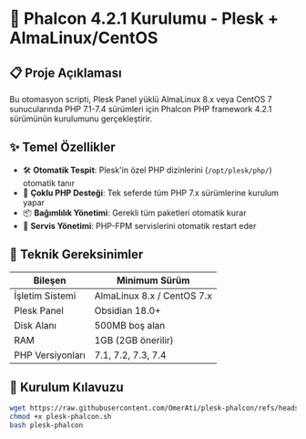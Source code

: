 # 🚀 Phalcon 4.2.1 Kurulumu - Plesk + AlmaLinux/CentOS

## 📋 Proje Açıklaması

Bu otomasyon scripti, Plesk Panel yüklü AlmaLinux 8.x veya CentOS 7 sunucularında PHP 7.1-7.4 sürümleri için Phalcon PHP framework 4.2.1 sürümünün kurulumunu gerçekleştirir.

## ✨ Temel Özellikler

- 🛠️ **Otomatik Tespit**: Plesk'in özel PHP dizinlerini (`/opt/plesk/php/`) otomatik tanır
- 🔄 **Çoklu PHP Desteği**: Tek seferde tüm PHP 7.x sürümlerine kurulum yapar
- 📦 **Bağımlılık Yönetimi**: Gerekli tüm paketleri otomatik kurar
- 🔧 **Servis Yönetimi**: PHP-FPM servislerini otomatik restart eder

## 🧰 Teknik Gereksinimler

| Bileşen | Minimum Sürüm |
|---------|--------------|
| İşletim Sistemi | AlmaLinux 8.x / CentOS 7.x |
| Plesk Panel | Obsidian 18.0+ |
| Disk Alanı | 500MB boş alan |
| RAM | 1GB (2GB önerilir) |
| PHP Versiyonları | 7.1, 7.2, 7.3, 7.4 |

## 🚀 Kurulum Kılavuzu


```bash
wget https://raw.githubusercontent.com/OmerAti/plesk-phalcon/refs/heads/main/plesk-phalcon.sh
chmod +x plesk-phalcon.sh
bash plesk-phalcon
